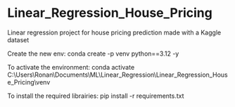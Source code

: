 # Linear_Regression_House_Pricing
Linear regression project for house pricing prediction made with a Kaggle dataset

Create the new env: conda create -p venv python==3.12 -y

To activate the environment: conda activate C:\Users\Ronan\Documents\ML\Linear_Regression\Linear_Regression_House_Pricing\venv 

To install the required librairies:
pip install -r requirements.txt